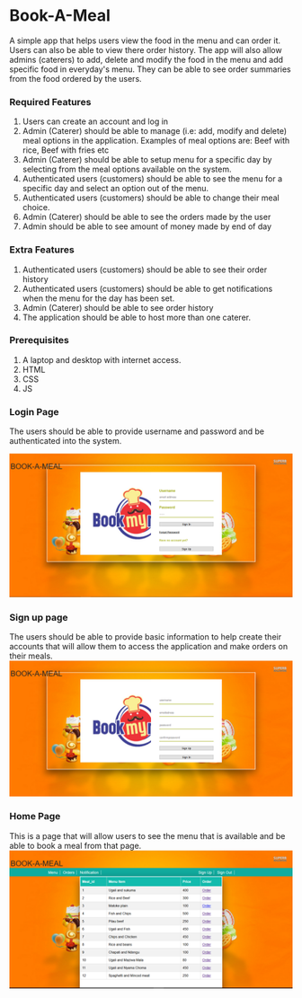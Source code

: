 # Book-A-Meal
A simple app that helps users view the food in the menu and can order it. Users can also be able to view there order history. The app will also allow admins (caterers) to add, delete and modify the food in the menu and add specific food in everyday's menu. They can be able to see order summaries from the food ordered by the users.

### Required Features
1. Users can create an account and log in
2. Admin (Caterer) should be able to manage (i.e: add, modify and delete) meal options in the application. Examples of meal options are: Beef with rice, Beef with fries etc
3. Admin (Caterer) should be able to setup menu for a specific day by selecting from the meal options available on the system.
4. Authenticated users (customers) should be able to see the menu for a specific day and select an option out of the menu.
5. Authenticated users (customers) should be able to change their meal choice.
6. Admin (Caterer) should be able to see the orders made by the user
7. Admin should be able to see amount of money made by end of day

###  Extra Features 
1. Authenticated users (customers) should be able to see their order history
2. Authenticated users (customers) should be able to get notifications when the menu for the day has been set.
3. Admin (Caterer) should be able to see order history
4. The application should be able to host more than one caterer.

### Prerequisites
1. A laptop and desktop with internet access.
2. HTML
3. CSS
4. JS

### Login Page

The users should be able to provide username and password and be authenticated into the system.

<img src="https://github.com/eduhmik/Book-A-Meal/blob/gh-pages/Screenshots/loginpage.png "  width="600"/>  

### Sign up page
The users should be able to provide basic information to help create their accounts that will allow them to access the application and make orders on their meals.
 <img src="https://github.com/eduhmik/Book-A-Meal/blob/gh-pages/Screenshots/signup.png" width="600"/>

### Home Page
This is a page that will allow users to see the menu that is available and be able to book a meal from that page.
<img src="https://github.com/eduhmik/Book-A-Meal/blob/gh-pages/Screenshots/home.png" width="600"/> 




